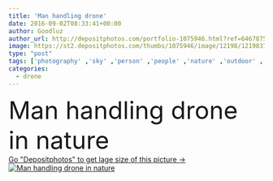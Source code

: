 ```yaml
---
title: 'Man handling drone'
date: 2016-09-02T08:33:41+00:00
author: Goodluz
author_url: http://depositphotos.com/portfolio-1075946.html?ref=64678756
image: https://st2.depositphotos.com/thumbs/1075946/image/12198/121983766/api_thumb_450.jpg?forcejpeg=true
type: "post"
tags: ['photography' ,'sky' ,'person' ,'people' ,'nature' ,'outdoor' ,'caucasian' ,'man' ,'technology' ,'screen' ,'professional' ,'job' ,'radio' ,'camera' ,'photographer' ,'remote' ,'fly' ,'outside' ,'control' ,'aircraft' ,'aviation' ,'aerial' ,'Pilot' ,'sequence' ,'Filming' ,'controller' ,'rotor' ,'rotorcraft' ,'videography' ,'drone' ,'propellers' ,'uav' ,'mountain environment' ,'quadricopter' ,'octocopter' ,'octacopter' ]
categories: 
  - drone
---
```

<div aling="center">
            <font size="60"> Man handling drone in nature</font>   
</div>
<div>
    <a href='https://depositphotos.com/121983766/stock-photo-man-handling-drone.html?ref=64678756' target=_blank > Go "Depositphotos" to get lage size of this picture ->
        <img href='https://depositphotos.com/121983766/stock-photo-man-handling-drone.html?ref=64678756' src='https://st2.depositphotos.com/1075946/12198/i/950/depositphotos_121983766-stock-photo-man-handling-drone.jpg?forcejpeg=true' alt='Man handling drone in nature' >
    </a>
</div>
